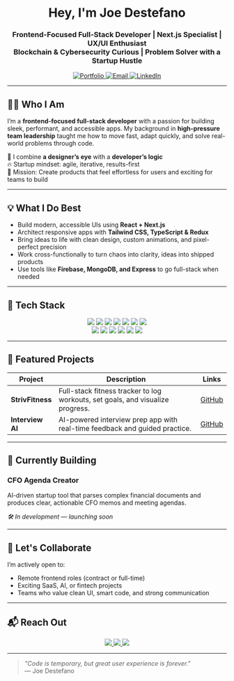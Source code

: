 <!-- 🚀 Joe Destefano - GitHub Profile README -->
<!-- Modern | UX-Driven | Frontend-Focused | Startup Minded -->

<h1 align="center">Hey, I'm Joe Destefano</h1>
<h3 align="center">
  Frontend-Focused Full-Stack Developer | Next.js Specialist | UX/UI Enthusiast<br />
  Blockchain & Cybersecurity Curious | Problem Solver with a Startup Hustle
</h3>

<p align="center">
  <a href="https://destefanojoewebdev.com" target="_blank" aria-label="Portfolio">
    <img alt="Portfolio" src="https://img.shields.io/badge/Portfolio-%23007ACC.svg?style=for-the-badge&logo=visual-studio-code&logoColor=white" />
  </a>
  <a href="mailto:joedestefano.webdev@gmail.com" aria-label="Email">
    <img alt="Email" src="https://img.shields.io/badge/Email-D14836?style=for-the-badge&logo=gmail&logoColor=white" />
  </a>
  <a href="https://linkedin.com/in/joeadestefano" target="_blank" aria-label="LinkedIn">
    <img alt="LinkedIn" src="https://img.shields.io/badge/LinkedIn-0A66C2?style=for-the-badge&logo=linkedin&logoColor=white" />
  </a>
</p>

---

## 👨‍💻 Who I Am

I’m a **frontend-focused full-stack developer** with a passion for building sleek, performant, and accessible apps. My background in **high-pressure team leadership** taught me how to move fast, adapt quickly, and solve real-world problems through code.

🧠 I combine **a designer’s eye** with a **developer’s logic**  
🔥 Startup mindset: agile, iterative, results-first  
🎯 Mission: Create products that feel effortless for users and exciting for teams to build  

---

## 💡 What I Do Best

- Build modern, accessible UIs using **React + Next.js**
- Architect responsive apps with **Tailwind CSS, TypeScript & Redux**
- Bring ideas to life with clean design, custom animations, and pixel-perfect precision
- Work cross-functionally to turn chaos into clarity, ideas into shipped products
- Use tools like **Firebase, MongoDB, and Express** to go full-stack when needed

---

## 🧰 Tech Stack

<p align="center">
  <img src="https://img.shields.io/badge/Next.js-black?style=for-the-badge&logo=next.js&logoColor=white" />
  <img src="https://img.shields.io/badge/React-20232A?style=for-the-badge&logo=react&logoColor=61DAFB" />
  <img src="https://img.shields.io/badge/Angular-DD0031?style=for-the-badge&logo=angular&logoColor=white" />
  <img src="https://img.shields.io/badge/Tailwind-38B2AC?style=for-the-badge&logo=tailwindcss&logoColor=white" />
  <img src="https://img.shields.io/badge/TypeScript-3178C6?style=for-the-badge&logo=typescript&logoColor=white" />
  <img src="https://img.shields.io/badge/Redux-764ABC?style=for-the-badge&logo=redux&logoColor=white" />
  <img src="https://img.shields.io/badge/Jest-C21325?style=for-the-badge&logo=jest&logoColor=white" />
  <br/>
  <img src="https://img.shields.io/badge/Node.js-339933?style=for-the-badge&logo=node.js&logoColor=white" />
  <img src="https://img.shields.io/badge/Express-black?style=for-the-badge&logo=express&logoColor=white" />
  <img src="https://img.shields.io/badge/MongoDB-47A248?style=for-the-badge&logo=mongodb&logoColor=white" />
  <img src="https://img.shields.io/badge/Firebase-FFCA28?style=for-the-badge&logo=firebase&logoColor=black" />
  <img src="https://img.shields.io/badge/Git-F05032?style=for-the-badge&logo=git&logoColor=white" />
  <img src="https://img.shields.io/badge/Postman-FF6C37?style=for-the-badge&logo=postman&logoColor=white" />
</p>

---

## 🚀 Featured Projects

| Project           | Description                                                                 | Links                                       |
| ---------------- | --------------------------------------------------------------------------- | ------------------------------------------ |
| **StrivFitness** | Full-stack fitness tracker to log workouts, set goals, and visualize progress. | [GitHub](https://github.com/JDestefano11/StrivFitness) |
| **Interview AI** | AI-powered interview prep app with real-time feedback and guided practice.  | [GitHub](https://github.com/JDestefano11/interview-platform) |

---

## 🔭 Currently Building

### **CFO Agenda Creator**  
AI-driven startup tool that parses complex financial documents and produces clear, actionable CFO memos and meeting agendas.

*🛠 In development — launching soon*

---

## 🤝 Let's Collaborate

I’m actively open to:

- Remote frontend roles (contract or full-time)
- Exciting SaaS, AI, or fintech projects
- Teams who value clean UI, smart code, and strong communication

---

## 📬 Reach Out

<p align="center">
  <a href="https://linkedin.com/in/joeadestefano" target="_blank">
    <img src="https://img.shields.io/badge/Connect_on_LinkedIn-0A66C2?style=for-the-badge&logo=linkedin&logoColor=white" />
  </a>
  <a href="mailto:joedestefano.webdev@gmail.com">
    <img src="https://img.shields.io/badge/Send_an_Email-D14836?style=for-the-badge&logo=gmail&logoColor=white" />
  </a>
  <a href="https://destefanojoewebdev.com" target="_blank">
    <img src="https://img.shields.io/badge/View_Portfolio-%23007ACC.svg?style=for-the-badge&logo=visual-studio-code&logoColor=white" />
  </a>
</p>

---

> _"Code is temporary, but great user experience is forever."_  
> — Joe Destefano


